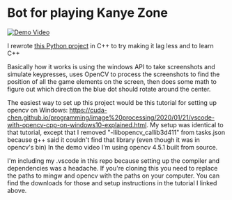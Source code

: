 # Bot for playing Kanye Zone

  [![Demo Video](https://media.giphy.com/media/w3GSrHSP9LepvCtW0G/giphy.gif)](http://www.youtube.com/watch?v=yzOuAT0VVvA)
  
  I rewrote [this Python project](https://github.com/EricPedley/kanyezone-bot) in C++ to try making it lag less and to learn C++

  Basically how it works is using the windows API to take screenshots and simulate keypresses, uses OpenCV to process the screenshots to find the position of all the game elements on the screen, then does some math to figure out which direction the blue dot should rotate around the center.

  The easiest way to set up this project would be this tutorial for setting up opencv on Windows: https://cuda-chen.github.io/programming/image%20processing/2020/01/21/vscode-with-opencv-cpp-on-windows10-explained.html.
  My setup was identical to that tutorial, except that I removed "-llibopencv_callib3d411" from tasks.json because g++ said it couldn't find that library (even though it was in opencv's bin)
  In the demo video I'm using opencv 4.5.1 built from source.
  
  I'm including my .vscode in this repo because setting up the compiler and dependencies was a headache. If you're cloning this you need to replace the paths to mingw and opencv with the paths on your computer. You can find the downloads for those and setup instructions in the tutorial I linked above.
